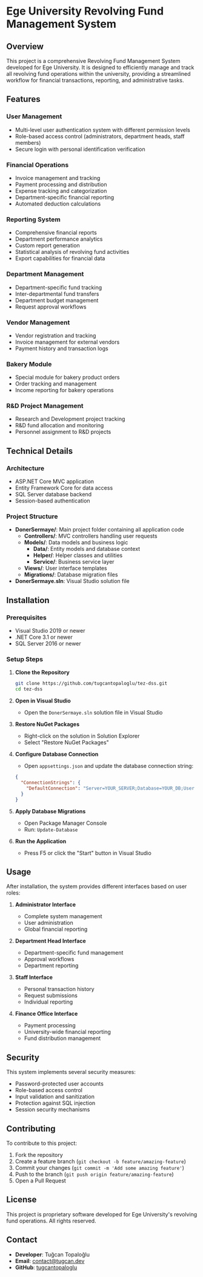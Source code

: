 # Ege University Revolving Fund Management System

## Overview

This project is a comprehensive Revolving Fund Management System developed for Ege University. It is designed to efficiently manage and track all revolving fund operations within the university, providing a streamlined workflow for financial transactions, reporting, and administrative tasks.

## Features

### User Management

- Multi-level user authentication system with different permission levels
- Role-based access control (administrators, department heads, staff members)
- Secure login with personal identification verification

### Financial Operations

- Invoice management and tracking
- Payment processing and distribution
- Expense tracking and categorization
- Department-specific financial reporting
- Automated deduction calculations

### Reporting System

- Comprehensive financial reports
- Department performance analytics
- Custom report generation
- Statistical analysis of revolving fund activities
- Export capabilities for financial data

### Department Management

- Department-specific fund tracking
- Inter-departmental fund transfers
- Department budget management
- Request approval workflows

### Vendor Management

- Vendor registration and tracking
- Invoice management for external vendors
- Payment history and transaction logs

### Bakery Module

- Special module for bakery product orders
- Order tracking and management
- Income reporting for bakery operations

### R&D Project Management

- Research and Development project tracking
- R&D fund allocation and monitoring
- Personnel assignment to R&D projects

## Technical Details

### Architecture

- ASP.NET Core MVC application
- Entity Framework Core for data access
- SQL Server database backend
- Session-based authentication

### Project Structure

- **DonerSermaye/**: Main project folder containing all application code
  - **Controllers/**: MVC controllers handling user requests
  - **Models/**: Data models and business logic
    - **Data/**: Entity models and database context
    - **Helper/**: Helper classes and utilities
    - **Service/**: Business service layer
  - **Views/**: User interface templates
  - **Migrations/**: Database migration files
- **DonerSermaye.sln**: Visual Studio solution file

## Installation

### Prerequisites

- Visual Studio 2019 or newer
- .NET Core 3.1 or newer
- SQL Server 2016 or newer

### Setup Steps

1. **Clone the Repository**

   ```bash
   git clone https://github.com/tugcantopaloglu/tez-dss.git
   cd tez-dss
   ```

2. **Open in Visual Studio**

   - Open the `DonerSermaye.sln` solution file in Visual Studio

3. **Restore NuGet Packages**

   - Right-click on the solution in Solution Explorer
   - Select "Restore NuGet Packages"

4. **Configure Database Connection**

   - Open `appsettings.json` and update the database connection string:

   ```json
   {
     "ConnectionStrings": {
       "DefaultConnection": "Server=YOUR_SERVER;Database=YOUR_DB;User Id=YOUR_USER;Password=YOUR_PASSWORD;"
     }
   }
   ```

5. **Apply Database Migrations**

   - Open Package Manager Console
   - Run: `Update-Database`

6. **Run the Application**
   - Press F5 or click the "Start" button in Visual Studio

## Usage

After installation, the system provides different interfaces based on user roles:

1. **Administrator Interface**

   - Complete system management
   - User administration
   - Global financial reporting

2. **Department Head Interface**

   - Department-specific fund management
   - Approval workflows
   - Department reporting

3. **Staff Interface**

   - Personal transaction history
   - Request submissions
   - Individual reporting

4. **Finance Office Interface**
   - Payment processing
   - University-wide financial reporting
   - Fund distribution management

## Security

This system implements several security measures:

- Password-protected user accounts
- Role-based access control
- Input validation and sanitization
- Protection against SQL injection
- Session security mechanisms

## Contributing

To contribute to this project:

1. Fork the repository
2. Create a feature branch (`git checkout -b feature/amazing-feature`)
3. Commit your changes (`git commit -m 'Add some amazing feature'`)
4. Push to the branch (`git push origin feature/amazing-feature`)
5. Open a Pull Request

## License

This project is proprietary software developed for Ege University's revolving fund operations. All rights reserved.

## Contact

- **Developer**: Tuğcan Topaloğlu
- **Email**: [contact@tugcan.dev](mailto:contact@tugcan.dev)
- **GitHub**: [tugcantopaloglu](https://github.com/tugcantopaloglu)
